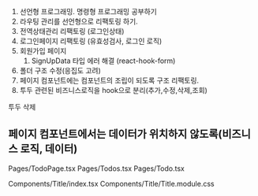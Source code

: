 1. 선언형 프로그래밍. 명령형 프로그래밍 공부하기
2. 라우팅 관리를 선언형으로 리팩토링 하기.
3. 전역상태관리 리팩토링 (로그인상태)
4. 로그인페이지 리팩토링 (유효성검사, 로그인 로직)
5. 회원가입 페이지
   1. SignUpData 타입 에러 해결 (react-hook-form)
6. 폴더 구조 수정(응집도 고려)
7. 페이지 컴포넌트에는 컴포넌트의 조립이 되도록 구조 리팩토링.
8. 투두 관련된 비즈니스로직을 hook으로 분리(추가,수정,삭제,조회)

투두 삭제

## 페이지 컴포넌트에서는 데이터가 위치하지 않도록(비즈니스 로직, 데이터)

Pages/TodoPage.tsx
Pages/Todos.tsx
Pages/Todo.tsx

Components/Title/index.tsx
Components/Title/Title.module.css
